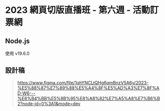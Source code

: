 # 2023 網頁切版直播班 - 第六週 - 活動訂票網

## Node.js

使用 v19.6.0

## 設計稿

> <https://www.figma.com/file/1qhYNCLtQHg6qmBnzV5A6y/2023-%E5%88%87%E7%89%88%E5%A4%8F%E5%AD%A3%E7%8F%AD-W6---%E6%B4%BB%E5%8B%95%E8%A8%82%E7%A5%A8%E7%B6%B2?node-id=0%3A1&mode=dev>
